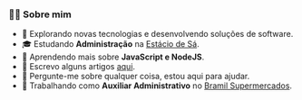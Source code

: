 ### 👨🏻 Sobre mim

- 🤔 Explorando novas tecnologias e desenvolvendo soluções de software.
- 🎓 Estudando **Administração** na [Estácio de Sá](https://estacio.br).
- 🌱 Aprendendo mais sobre **JavaScript e NodeJS**.
- 📝 Escrevo alguns artigos [aqui](https://medium.com/vdonoladev).
- 💬 Pergunte-me sobre qualquer coisa, estou aqui para ajudar.
- 💼 Trabalhando como **Auxiliar Administrativo** no [Bramil Supermercados](https://bramil.com.br).
